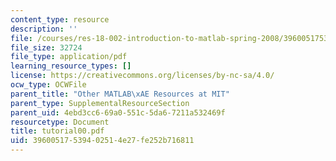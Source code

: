 ```yaml
---
content_type: resource
description: ''
file: /courses/res-18-002-introduction-to-matlab-spring-2008/39600517539402514e27fe252b716811_tutorial00.pdf
file_size: 32724
file_type: application/pdf
learning_resource_types: []
license: https://creativecommons.org/licenses/by-nc-sa/4.0/
ocw_type: OCWFile
parent_title: "Other MATLAB\xAE Resources at MIT"
parent_type: SupplementalResourceSection
parent_uid: 4ebd3cc6-69a0-551c-5da6-7211a532469f
resourcetype: Document
title: tutorial00.pdf
uid: 39600517-5394-0251-4e27-fe252b716811
---
```

